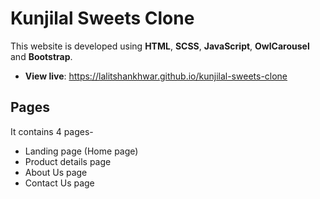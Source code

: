 
# Kunjilal Sweets Clone

This website is developed using **HTML**, **SCSS**, **JavaScript**, **OwlCarousel** and **Bootstrap**.
* **View live**: https://lalitshankhwar.github.io/kunjilal-sweets-clone


## Pages
It contains 4 pages-
* Landing page (Home page)
* Product details page
* About Us page
* Contact Us page
